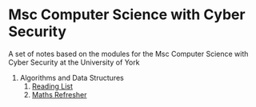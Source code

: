 # Msc Computer Science with Cyber Security

A set of notes based on the modules for the Msc Computer Science with Cyber Security at the University of York

1. Algorithms and Data Structures
     1. [Reading List](READ_LIST.MD)
     2. [Maths Refresher](MATHS.MD)
